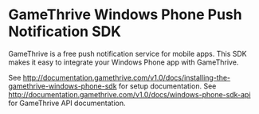 GameThrive Windows Phone Push Notification SDK
====================================

GameThrive is a free push notification service for mobile apps. This SDK makes it easy to integrate your Windows Phone app with GameThrive.

See http://documentation.gamethrive.com/v1.0/docs/installing-the-gamethrive-windows-phone-sdk for setup documentation.
See http://documentation.gamethrive.com/v1.0/docs/windows-phone-sdk-api for GameThrive API documentation.